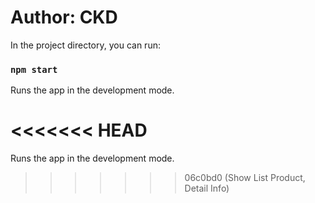 # Author: CKD

In the project directory, you can run:

### `npm start`
Runs the app in the development mode.

<<<<<<< HEAD
=======
Runs the app in the development mode.
>>>>>>> 06c0bd0 (Show List Product, Detail Info)
